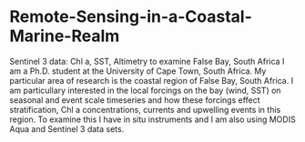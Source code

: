 # Remote-Sensing-in-a-Coastal-Marine-Realm
Sentinel 3 data: Chl a, SST, Altimetry to examine False Bay, South Africa
I am a Ph.D. student at the University of Cape Town, South Africa.  My particular area of research is the coastal region of False Bay, South Africa.  I am particullary interested in the local forcings on the bay (wind, SST) on seasonal and event scale timeseries and how these forcings effect stratification, Chl a concentrations, currents and upwelling events in this region.  To examine this I have in situ instruments and I am also using MODIS Aqua and Sentinel 3 data sets.
